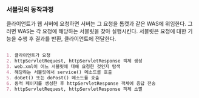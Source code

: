 ### 서블릿의 동작과정 

클라이언트가 웹 서버에 요청하면 서버는 그 요청을 톰캣과 같은 WAS에 위임한다. 그러면 WAS는 각 요청에 해당하는 서블릿을 찾아 실행시킨다. 서블릿은 요청에 대한 기능을 수행 후 결과를 반환, 클라이언트에 전달한다.

```md

1. 클라이언트가 요청
2. httpServletRequest, httpServletResponse 객체 생성
3. web.xml이 어느 서블릿에 대해 요청한 것인지 탐색
4. 해당하는 서블릿에서 service() 메소드를 호출
5. doGet() 또는 doPost() 메소드를 호출
6. 동적 페이지를 생성한 후 httpServletResponse 객체에 응답 전송
7. httpServletRequest, httpServletResponse 객체 소멸

```